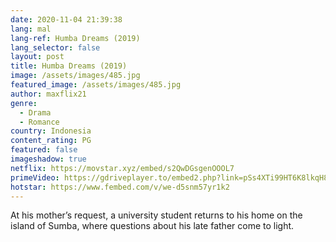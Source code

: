 ```yaml
---
date: 2020-11-04 21:39:38
lang: mal
lang-ref: Humba Dreams (2019)
lang_selector: false
layout: post
title: Humba Dreams (2019)
image: /assets/images/485.jpg
featured_image: /assets/images/485.jpg
author: maxflix21
genre:
  - Drama
  - Romance
country: Indonesia
content_rating: PG
featured: false
imageshadow: true
netflix: https://movstar.xyz/embed/s2QwDGsgenOOOL7
primeVideo: https://gdriveplayer.to/embed2.php?link=pSs4XTi99HT6K8lkqH846gn2XGBFKU2p5vOJlmOhd%252FZtZtGLQ4MP56L7vG13kRlN1yeEMq1BO6XNCqjB5XHejV90Xfx1zrYehaTLWu3Pfh1ZkGH7VupThW4lUWe%252ByXL7Jzp%252FDz4oAydC6i00cpSdogkqyivFSk7rSAbRHuvJc3WFJtZfrqHvSr4weezN8Zn2I%253D
hotstar: https://www.fembed.com/v/we-d5snm57yr1k2
---
```

At his mother’s request, a university student returns to his home on the island of Sumba, where questions about his late father come to light.